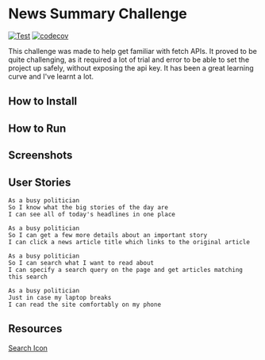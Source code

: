 # News Summary Challenge
[![Test](https://github.com/ruiined/bowling-challenge/actions/workflows/test.yml/badge.svg)](https://github.com/ruiined/news-summary-challenge/actions/workflows/testing.yml)
[![codecov](https://codecov.io/gh/ruiined/news-summary-challenge/branch/main/graph/badge.svg?token=8CBJ747V7A)](https://codecov.io/gh/ruiined/news-summary-challenge)

This challenge was made to help get familiar with fetch APIs. It proved to be quite challenging, as it required a lot of trial and error to be able to set the project up safely, without exposing the api key. It has been a great learning curve and I've learnt a lot.

## How to Install

## How to Run

## Screenshots

## User Stories

```
As a busy politician
So I know what the big stories of the day are
I can see all of today's headlines in one place
```

```
As a busy politician
So I can get a few more details about an important story
I can click a news article title which links to the original article
```

```
As a busy politician
So I can search what I want to read about
I can specify a search query on the page and get articles matching this search
```

```
As a busy politician
Just in case my laptop breaks
I can read the site comfortably on my phone
```


## Resources
[Search Icon](https://www.flaticon.com/free-icon/loupe_1296902?related_id=751463&origin=search)